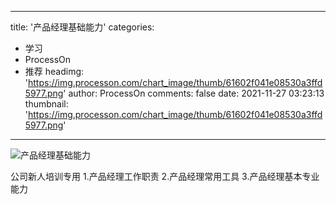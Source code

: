 
---
title: '产品经理基础能力'
categories: 
 - 学习
 - ProcessOn
 - 推荐
headimg: 'https://img.processon.com/chart_image/thumb/61602f041e08530a3ffd5977.png'
author: ProcessOn
comments: false
date: 2021-11-27 03:23:13
thumbnail: 'https://img.processon.com/chart_image/thumb/61602f041e08530a3ffd5977.png'
---

<div>   
<img class="thumb" alt="产品经理基础能力" src="https://img.processon.com/chart_image/thumb/61602f041e08530a3ffd5977.png" referrerpolicy="no-referrer">
<p>公司新人培训专用
1.产品经理工作职责
2.产品经理常用工具
3.产品经理基本专业能力</p>  
</div>
            